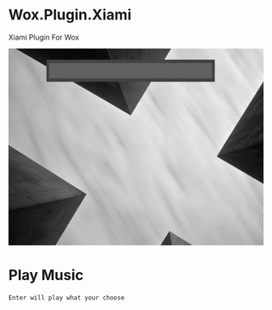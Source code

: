 Wox.Plugin.Xiami
================

Xiami Plugin For Wox

![](https://github.com/harry159821/Wox.Plugin.Xiami/raw/master/Xiami.gif)

Play Music
================
	Enter will play what your choose